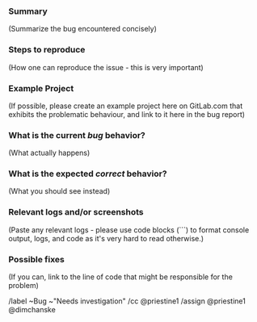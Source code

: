 ### Summary

(Summarize the bug encountered concisely)

### Steps to reproduce

(How one can reproduce the issue - this is very important)

### Example Project

(If possible, please create an example project here on GitLab.com that exhibits the problematic behaviour, and link to it here in the bug report)

### What is the current *bug* behavior?

(What actually happens)

### What is the expected *correct* behavior?

(What you should see instead)

### Relevant logs and/or screenshots

(Paste any relevant logs - please use code blocks (```) to format console output,
logs, and code as it's very hard to read otherwise.)

### Possible fixes

(If you can, link to the line of code that might be responsible for the problem)

/label ~Bug ~"Needs investigation"
/cc @priestine1
/assign @priestine1 @dimchanske